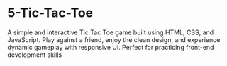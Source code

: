 # 5-Tic-Tac-Toe

A simple and interactive Tic Tac Toe game built using HTML, CSS, and JavaScript. Play against a friend, enjoy the clean design, and experience dynamic gameplay with responsive UI. Perfect for practicing front-end development skills
